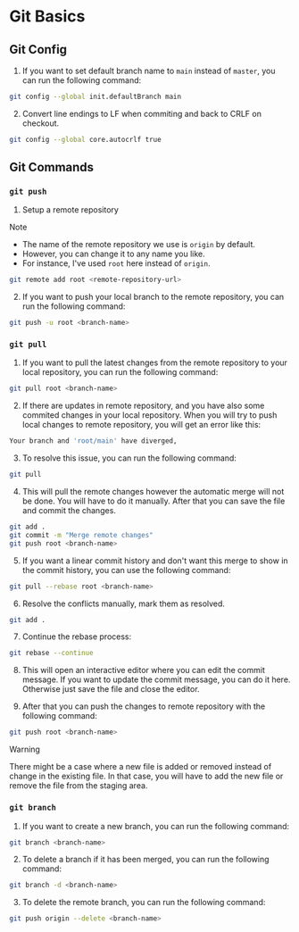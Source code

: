 # Git Basics

## Git Config

1. If you want to set default branch name to `main` instead of `master`, you can run the following command:

```bash
git config --global init.defaultBranch main
```

2. Convert line endings to LF when commiting and back to CRLF on checkout.

```bash
git config --global core.autocrlf true
```

## Git Commands

### `git push`

1. Setup a remote repository

> [!NOTE]
>
> - The name of the remote repository we use is `origin` by default.
> - However, you can change it to any name you like.
> - For instance, I've used `root` here instead of `origin`.

```bash
git remote add root <remote-repository-url>
```

2. If you want to push your local branch to the remote repository, you can run the following command:

```bash
git push -u root <branch-name>
```

### `git pull`

1. If you want to pull the latest changes from the remote repository to your local repository, you can run the following command:

```bash
git pull root <branch-name>
```

2. If there are updates in remote repository, and you have also some commited changes in your local repository. When you will try to push local changes to remote repository, you will get an error like this:

```bash
Your branch and 'root/main' have diverged,
```

3. To resolve this issue, you can run the following command:

```bash
git pull
```

4. This will pull the remote changes however the automatic merge will not be done. You will have to do it manually. After that you can save the file and commit the changes.

```bash
git add .
git commit -m "Merge remote changes"
git push root <branch-name>
```

5. If you want a linear commit history and don't want this merge to show in the commit history, you can use the following command:

```bash
git pull --rebase root <branch-name>
```

6. Resolve the conflicts manually, mark them as resolved.

```bash
git add .
```

7. Continue the rebase process:

```bash
git rebase --continue
```

8. This will open an interactive editor where you can edit the commit message. If you want to update the commit message, you can do it here. Otherwise just save the file and close the editor.

9. After that you can push the changes to remote repository with the following command:

```bash
git push root <branch-name>
```

> [!WARNING]
> There might be a case where a new file is added or removed instead of change in the existing file. In that case, you will have to add the new file or remove the file from the staging area.

### `git branch`

1. If you want to create a new branch, you can run the following command:

```bash
git branch <branch-name>
```

2. To delete a branch if it has been merged, you can run the following command:

```bash
git branch -d <branch-name>
```

3. To delete the remote branch, you can run the following command:

```bash
git push origin --delete <branch-name>
```
